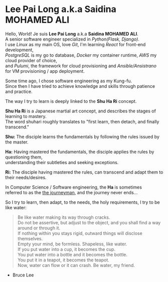 # Lee Pai Long a.k.a Saidina MOHAMED ALI

Hello, World! Je suis **Lee Pai Long** a.k.a **Saidina MOHAMED ALI**.<br>
A senior software engineer specialized in *Python(Flask, Django)*.<br>
I use *Linux* as my main OS, love *Git*, I'm learning *React* for front-end development,<br>
*PostgreSQL* is my go to database, *Docker* my container runtime, *AWS* my cloud provider of choice,<br>
and *Pulumi*, the framework for cloud provisioning and *Ansible/Ansistrano* for VM provisioning / app deployment.

Some time ago, I chose software engineering as my Kung-fu.<br>
Since then I have tried to achieve knowledge and skills through patience and practice.

The way I try to learn is deeply linked to the **Shu Ha Ri** concept.

**Shu Ha Ri** is a Japanese martial art concept, and describes the stages of learning to mastery.<br>
The word shuhari roughly translates to "first learn, then detach, and finally transcend."

**Shu:** The disciple learns the fundamentals by following the rules issued by the master.

**Ha:** Having mastered the fundamentals, the disciple applies the rules by questioning them,<br>
        understanding their subtleties and seeking exceptions.

**Ri:** The disciple having mastered the rules, can transcend and adapt them to their needs/desires.

In Computer Science / Software engineering, the **Ha** is sometimes<br>
referred to as the [the journeyman][1], and the journey never ends...

So I try to learn, then adapt, to the needs, the holy requirements, I try to be like water:

> Be like water making its way through cracks.<br>
> Do not be assertive, but adjust to the object, and you shall find a way around or through it.<br>
> If nothing within you stays rigid, outward things will disclose themselves.<br>
> Empty your mind, be formless. Shapeless, like water.<br>
> If you put water into a cup, it becomes the cup.<br>
> You put water into a bottle and it becomes the bottle.<br>
> You put it in a teapot, it becomes the teapot.<br>
> Now, water can flow or it can crash. Be water, my friend.
- Bruce Lee

[1]: https://en.wikipedia.org/wiki/Journeyman

